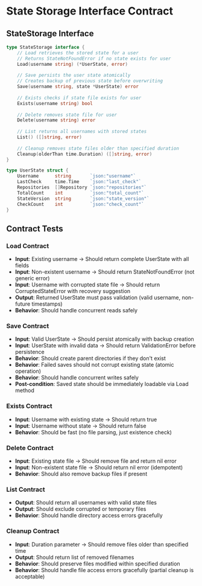 # State Storage Interface Contract

## StateStorage Interface

```go
type StateStorage interface {
    // Load retrieves the stored state for a user
    // Returns StateNotFoundError if no state exists for user
    Load(username string) (*UserState, error)
    
    // Save persists the user state atomically
    // Creates backup of previous state before overwriting
    Save(username string, state *UserState) error
    
    // Exists checks if state file exists for user
    Exists(username string) bool
    
    // Delete removes state file for user
    Delete(username string) error
    
    // List returns all usernames with stored states
    List() ([]string, error)
    
    // Cleanup removes state files older than specified duration
    Cleanup(olderThan time.Duration) ([]string, error)
}

type UserState struct {
    Username      string       `json:"username"`
    LastCheck     time.Time    `json:"last_check"`
    Repositories  []Repository `json:"repositories"`
    TotalCount    int          `json:"total_count"`
    StateVersion  string       `json:"state_version"`
    CheckCount    int          `json:"check_count"`
}
```

## Contract Tests

### Load Contract
- **Input**: Existing username → Should return complete UserState with all fields
- **Input**: Non-existent username → Should return StateNotFoundError (not generic error)
- **Input**: Username with corrupted state file → Should return CorruptedStateError with recovery suggestion
- **Output**: Returned UserState must pass validation (valid username, non-future timestamps)
- **Behavior**: Should handle concurrent reads safely

### Save Contract
- **Input**: Valid UserState → Should persist atomically with backup creation
- **Input**: UserState with invalid data → Should return ValidationError before persistence
- **Behavior**: Should create parent directories if they don't exist
- **Behavior**: Failed saves should not corrupt existing state (atomic operation)
- **Behavior**: Should handle concurrent writes safely
- **Post-condition**: Saved state should be immediately loadable via Load method

### Exists Contract
- **Input**: Username with existing state → Should return true
- **Input**: Username without state → Should return false
- **Behavior**: Should be fast (no file parsing, just existence check)

### Delete Contract
- **Input**: Existing state file → Should remove file and return nil error
- **Input**: Non-existent state file → Should return nil error (idempotent)
- **Behavior**: Should also remove backup files if present

### List Contract
- **Output**: Should return all usernames with valid state files
- **Output**: Should exclude corrupted or temporary files
- **Behavior**: Should handle directory access errors gracefully

### Cleanup Contract
- **Input**: Duration parameter → Should remove files older than specified time
- **Output**: Should return list of removed filenames
- **Behavior**: Should preserve files modified within specified duration
- **Behavior**: Should handle file access errors gracefully (partial cleanup is acceptable)